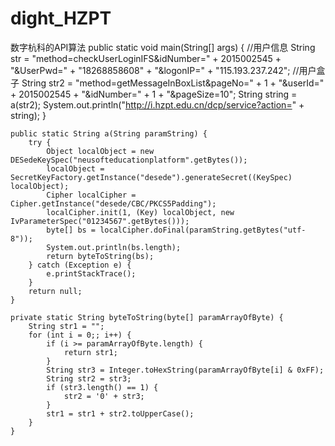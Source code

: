 # dight_HZPT
数字杭科的API算法
public static void main(String[] args) {
		//用户信息
		String str = "method=checkUserLoginIFS&idNumber=" + 2015002545 + "&UserPwd=" + "18268858608" + "&logonIP="
				+ "115.193.237.242";
		//用户盒子
		String str2 = "method=getMessageInBoxList&pageNo=" + 1 + "&userId=" + 2015002545 + "&idNumber="
				+ 1 + "&pageSize=10";
		String string = a(str2);
		System.out.println("http://i.hzpt.edu.cn/dcp/service?action=" + string);
	}

	public static String a(String paramString) {
		try {
			Object localObject = new DESedeKeySpec("neusofteducationplatform".getBytes());
			localObject = SecretKeyFactory.getInstance("desede").generateSecret((KeySpec) localObject);
			Cipher localCipher = Cipher.getInstance("desede/CBC/PKCS5Padding");
			localCipher.init(1, (Key) localObject, new IvParameterSpec("01234567".getBytes()));
			byte[] bs = localCipher.doFinal(paramString.getBytes("utf-8"));
			System.out.println(bs.length);
			return byteToString(bs);
		} catch (Exception e) {
			e.printStackTrace();
		}
		return null;
	}

	private static String byteToString(byte[] paramArrayOfByte) {
		String str1 = "";
		for (int i = 0;; i++) {
			if (i >= paramArrayOfByte.length) {
				return str1;
			}
			String str3 = Integer.toHexString(paramArrayOfByte[i] & 0xFF);
			String str2 = str3;
			if (str3.length() == 1) {
				str2 = '0' + str3;
			}
			str1 = str1 + str2.toUpperCase();
		}
	}

